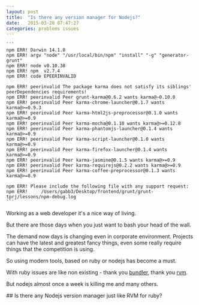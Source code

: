 ```yaml
---
layout: post
title:  "Is there any version manager for Nodejs?"
date:   2015-03-28 07:47:27
categories: problems issues
---
```


    ```
    npm ERR! Darwin 14.1.0
    npm ERR! argv "node" "/usr/local/bin/npm" "install" "-g" "generator-grunt"
    npm ERR! node v0.10.38
    npm ERR! npm  v2.7.4
    npm ERR! code EPEERINVALID

    npm ERR! peerinvalid The package karma does not satisfy its siblings' peerDependencies requirements!
    npm ERR! peerinvalid Peer grunt-karma@0.6.2 wants karma@~0.10.0
    npm ERR! peerinvalid Peer karma-chrome-launcher@0.1.7 wants karma@>=0.9.3
    npm ERR! peerinvalid Peer karma-html2js-preprocessor@0.1.0 wants karma@>=0.9
    npm ERR! peerinvalid Peer karma-mocha@0.1.10 wants karma@>=0.12.8
    npm ERR! peerinvalid Peer karma-phantomjs-launcher@0.1.4 wants karma@>=0.9
    npm ERR! peerinvalid Peer karma-script-launcher@0.1.0 wants karma@>=0.9
    npm ERR! peerinvalid Peer karma-firefox-launcher@0.1.4 wants karma@>=0.9
    npm ERR! peerinvalid Peer karma-jasmine@0.1.5 wants karma@>=0.9
    npm ERR! peerinvalid Peer karma-requirejs@0.2.2 wants karma@>=0.9
    npm ERR! peerinvalid Peer karma-coffee-preprocessor@0.1.3 wants karma@>=0.9

    npm ERR! Please include the following file with any support request:
    npm ERR!     /Users/gabb3/Desktop/frontend/grunt/grunt-tprj/lessons/npm-debug.log
    ```

Working as a web developer it's a nice way of living.

But there are those days when you just want to bash your head of the wall.

The demand now days is changing even in corporate environment. Projects can have
the latest and greatest fancy things, even some really require things that the
competition is using.

So using modern tools, based on ruby or nodejs has become a must.

With ruby issues are like non existing - thank you [bundler](http://bundler.io/), thank you [rvm](https://rvm.io/).

But nodejs almost once a week is killing me and many others.

## Is there any Nodejs version manager just like RVM for ruby?
